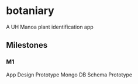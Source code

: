 # botaniary


A UH Manoa plant identification app

## Milestones


### M1
App Design Prototype
Mongo DB Schema Prototype

